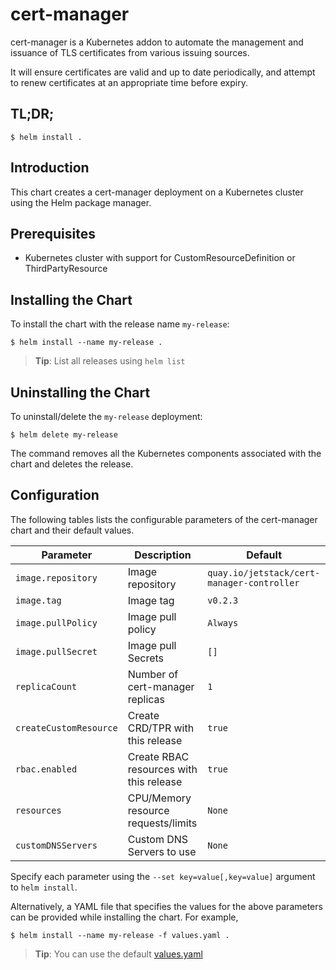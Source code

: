 # cert-manager

cert-manager is a Kubernetes addon to automate the management and issuance of
TLS certificates from various issuing sources.

It will ensure certificates are valid and up to date periodically, and attempt
to renew certificates at an appropriate time before expiry.

## TL;DR;

```console
$ helm install .
```

## Introduction

This chart creates a cert-manager deployment on a Kubernetes cluster using the Helm package manager.

## Prerequisites

- Kubernetes cluster with support for CustomResourceDefinition or ThirdPartyResource

## Installing the Chart

To install the chart with the release name `my-release`:

```console
$ helm install --name my-release .
```

> **Tip**: List all releases using `helm list`

## Uninstalling the Chart

To uninstall/delete the `my-release` deployment:

```console
$ helm delete my-release
```

The command removes all the Kubernetes components associated with the chart and deletes the release.

## Configuration

The following tables lists the configurable parameters of the cert-manager chart and their default values.

| Parameter              | Description                             | Default                                        |
| ---------------------- | --------------------------------------- | ---------------------------------------------- |
| `image.repository`     | Image repository                        | `quay.io/jetstack/cert-manager-controller`     |
| `image.tag`            | Image tag                               | `v0.2.3`                                       |
| `image.pullPolicy`     | Image pull policy                       | `Always`                                       |
| `image.pullSecret`     | Image pull Secrets                      | `[]`                                           |
| `replicaCount`         | Number of cert-manager replicas         | `1`                                            |
| `createCustomResource` | Create CRD/TPR with this release        | `true`                                         |
| `rbac.enabled`         | Create RBAC resources with this release | `true`                                         |
| `resources`            | CPU/Memory resource requests/limits     | `None`                                         |
| `customDNSServers`     | Custom DNS Servers to use               | `None`                                         |

Specify each parameter using the `--set key=value[,key=value]` argument to `helm install`.

Alternatively, a YAML file that specifies the values for the above parameters can be provided while installing the chart. For example,

```console
$ helm install --name my-release -f values.yaml .
```
> **Tip**: You can use the default [values.yaml](values.yaml)
